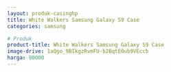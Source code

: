 ```yaml
---
layout: produk-casinghp
title: White Walkers Samsung Galaxy S9 Case
categories: samsung

# Produk
product-title: White Walkers Samsung Galaxy S9 Case
image-drive: 1aQgo_9BIkgzRvmFU-b2BqtE0ub9VEccb
harga: 90000
---
```

